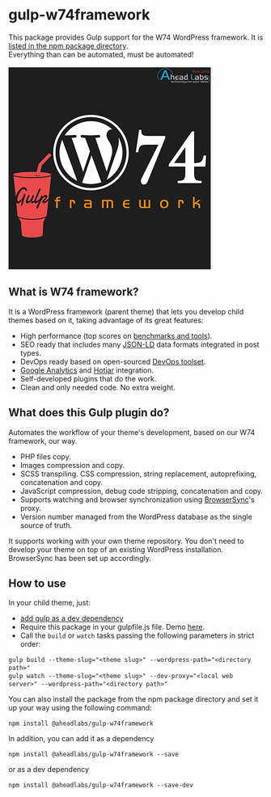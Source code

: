 # gulp-w74framework
This package provides Gulp support for the W74 WordPress framework. It is [listed in the npm package directory](https://www.npmjs.com/package/@aheadlabs/gulp-w74framework).  
Everything than can be automated, must be automated!<br><br>
![Logo](.media/isologo-gulp-w74framework-400px.png)

## What is W74 framework?
It is a WordPress framework (parent theme) that lets you develop child themes based on it, taking advantage of its great features:
- High performance (top scores on [benchmarks and tools](https://developers.google.com/web/fundamentals/performance/speed-tools/#what_are_the_different_performance_tools)).
- SEO ready that includes many [JSON-LD](https://json-ld.org/) data formats integrated in post types.
- DevOps ready based on open-sourced [DevOps toolset](https://github.com/aheadlabs/devops-toolset).
- [Google Analytics](https://analytics.google.com/) and [Hotjar](https://www.hotjar.com/) integration.
- Self-developed plugins that do the work.
- Clean and only needed code. No extra weight.

## What does this Gulp plugin do?
Automates the workflow of your theme's development, based on our W74 framework, our way.
- PHP files copy.
- Images compression and copy.
- SCSS transpiling. CSS compression, string replacement, autoprefixing, concatenation and copy.
- JavaScript compression, debug code stripping, concatenation and copy.
- Supports watching and browser synchronization using [BrowserSync](https://browsersync.io/)'s proxy.
- Version number managed from the WordPress database as the single source of truth.

It supports working with your own theme repository. You don't need to develop your theme on top of an existing WordPress installation. BrowserSync has been set up accordingly.

## How to use
In your child theme, just:
- [add gulp as a dev dependency](https://gulpjs.com/docs/en/getting-started/quick-start#install-the-gulp-package-in-your-devdependencies)
- Require this package in your gulpfile.js file. Demo [here](gulpfile-demo.js).
- Call the ``build`` or ``watch`` tasks passing the following parameters in strict order:
```
gulp build --theme-slug="<theme slug>" --wordpress-path="<directory path>"
gulp watch --theme-slug="<theme slug>" --dev-proxy="<local web server>" --wordpress-path="<directory path>"
```

You can also install the package from the npm package directory and set it up your way using the following command:
```
npm install @aheadlabs/gulp-w74framework
```
In addition, you can add it as a dependency
```
npm install @aheadlabs/gulp-w74framework --save
```
or as a dev dependency
```
npm install @aheadlabs/gulp-w74framework --save-dev
```
